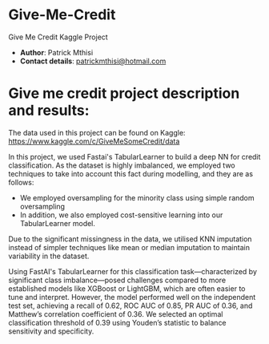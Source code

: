 # Give-Me-Credit
Give Me Credit Kaggle Project
- $\textbf{Author}$: Patrick Mthisi
- $\textbf{Contact details}$: patrickmthisi@hotmail.com

# Give me credit project description and results:

The data used in this project can be found on Kaggle: https://www.kaggle.com/c/GiveMeSomeCredit/data

In this project, we used Fastai's TabularLearner to build a deep NN for credit classification. As the dataset is highly imbalanced, we employed two techniques to take into account this fact during modelling, and they are as follows:

- We employed oversampling for the minority class using simple random oversampling
- In addition, we also employed cost-sensitive learning into our TabularLearner model.

Due to the significant missingness in the data, we utilised KNN imputation instead of simpler techniques like mean or median imputation to maintain variability in the dataset.

Using FastAI's TabularLearner for this classification task—characterized by significant class imbalance—posed challenges compared to more established models like XGBoost or LightGBM, which are often easier to tune and interpret. However, the model performed well on the independent test set, achieving a recall of 0.62, ROC AUC of 0.85, PR AUC of 0.36, and Matthew’s correlation coefficient of 0.36. We selected an optimal classification threshold of 0.39 using Youden’s statistic to balance sensitivity and specificity. 
